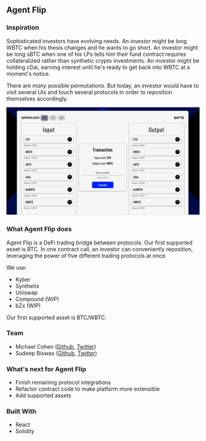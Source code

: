 ## Agent Flip

### Inspiration
Sophisticated investors have evolving needs. An investor might be long WBTC when his thesis changes and he wants to go short. An investor might be long sBTC when one of his LPs tells him their fund contract requires collateralized rather than synthetic crypto investments. An investor might be holding cDai, earning interest until he's ready to get back into WBTC at a moment's notice.

There are *many* possible permutations. But today, an investor would have to visit several UIs and touch several protocols in order to reposition themselves accordingly.

![flip](./screenshot.png)

### What Agent Flip does
Agent Flip is a DeFi trading bridge between protocols. Our first supported asset is BTC. In one contract call, an investor can conveniently reposition, leveraging the power of five different trading protocols at once.

We use:

- Kyber
- Synthetix
- Uniswap
- Compound (WIP)
- bZx (WIP)

Our first supported asset is BTC/WBTC.

### Team
- Michael Cohen ([Github](http://github.com/michaelcohen716), [Twitter](http://twitter.com/mjayceee))
- Sudeep Biswas ([Github](http://github.com/sudeepb02), [Twitter](https://twitter.com/sudeepbiswas02))

### What's next for Agent Flip
- Finish remaining protocol integrations
- Refactor contract code to make platform more extensible
- Add supported assets

### Built With
- React
- Solidity
